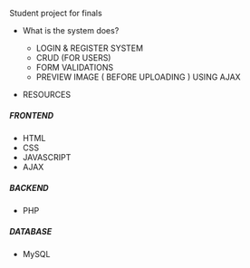 Student project for finals



* What is the system does?
  - LOGIN & REGISTER SYSTEM
  - CRUD (FOR USERS)
  - FORM VALIDATIONS
  - PREVIEW IMAGE ( BEFORE UPLOADING ) USING AJAX


* RESOURCES

##### FRONTEND
  - HTML
  - CSS
  - JAVASCRIPT
  - AJAX

##### BACKEND
  - PHP

##### DATABASE
  - MySQL
 
  
  
  

